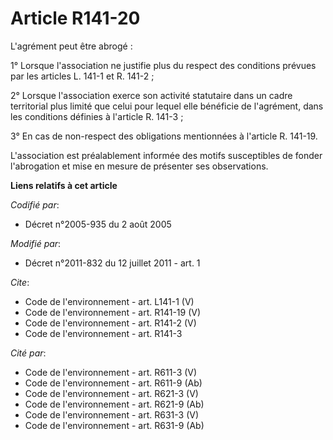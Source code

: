 # Article R141-20

L'agrément peut être abrogé : 

1° Lorsque l'association ne justifie plus du respect des conditions prévues par les articles L. 141-1 et R. 141-2 ; 

2° Lorsque l'association exerce son activité statutaire dans un cadre territorial plus limité que celui pour lequel elle
bénéficie de l'agrément, dans les conditions définies à l'article R. 141-3 ; 

3° En cas de non-respect des obligations mentionnées à l'article R. 141-19.

L'association est préalablement informée des motifs susceptibles de fonder l'abrogation et mise en mesure de présenter ses
observations.

**Liens relatifs à cet article**

_Codifié par_:

  - Décret n°2005-935 du 2 août 2005

_Modifié par_:

  - Décret n°2011-832 du 12 juillet 2011 - art. 1

_Cite_:

  - Code de l'environnement - art. L141-1 (V)
  - Code de l'environnement - art. R141-19 (V)
  - Code de l'environnement - art. R141-2 (V)
  - Code de l'environnement - art. R141-3

_Cité par_:

  - Code de l'environnement - art. R611-3 (V)
  - Code de l'environnement - art. R611-9 (Ab)
  - Code de l'environnement - art. R621-3 (V)
  - Code de l'environnement - art. R621-9 (Ab)
  - Code de l'environnement - art. R631-3 (V)
  - Code de l'environnement - art. R631-9 (Ab)
